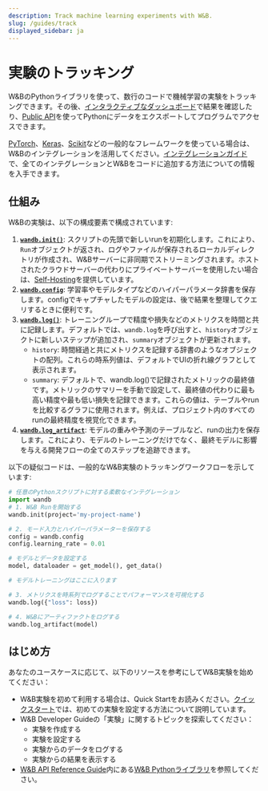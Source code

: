 ```yaml
---
description: Track machine learning experiments with W&B.
slug: /guides/track
displayed_sidebar: ja
---
```



# 実験のトラッキング

<head>
  <title>機械学習とディープラーニングの実験をトラックする</title>
</head>

W&BのPythonライブラリを使って、数行のコードで機械学習の実験をトラッキングできます。その後、[インタラクティブなダッシュボード](app.md)で結果を確認したり、[Public API](../../ref/python/public-api/README.md)を使ってPythonにデータをエクスポートしてプログラムでアクセスできます。

[PyTorch](../integrations/pytorch.md)、[Keras](../integrations/keras.md)、[Scikit](../integrations/scikit.md)などの一般的なフレームワークを使っている場合は、W&Bのインテグレーションを活用してください。[インテグレーションガイド](../integrations/intro.md)で、全てのインテグレーションとW&Bをコードに追加する方法についての情報を入手できます。

## 仕組み

W&Bの実験は、以下の構成要素で構成されています:

1. [**`wandb.init()`**](./launch.md): スクリプトの先頭で新しいrunを初期化します。これにより、`Run`オブジェクトが返され、ログやファイルが保存されるローカルディレクトリが作成され、W&Bサーバーに非同期でストリーミングされます。ホストされたクラウドサーバーの代わりにプライベートサーバーを使用したい場合は、[Self-Hosting](../hosting/intro.md)を提供しています。
2. [**`wandb.config`**](./config.md): 学習率やモデルタイプなどのハイパーパラメータ辞書を保存します。configでキャプチャしたモデルの設定は、後で結果を整理してクエリするときに便利です。
3. [**`wandb.log()`**](./log/intro.md): トレーニングループで精度や損失などのメトリクスを時間と共に記録します。デフォルトでは、`wandb.log`を呼び出すと、`history`オブジェクトに新しいステップが追加され、`summary`オブジェクトが更新されます。
   * `history`: 時間経過と共にメトリクスを記録する辞書のようなオブジェクトの配列。これらの時系列値は、デフォルトでUIの折れ線グラフとして表示されます。
   * `summary`: デフォルトで、wandb.log()で記録されたメトリックの最終値です。メトリックのサマリーを手動で設定して、最終値の代わりに最も高い精度や最も低い損失を記録できます。これらの値は、テーブルやrunを比較するグラフに使用されます。例えば、プロジェクト内のすべてのrunの最終精度を視覚化できます。
4. [**`wandb.log_artifact`**](../../ref/python/artifact.md): モデルの重みや予測のテーブルなど、runの出力を保存します。これにより、モデルのトレーニングだけでなく、最終モデルに影響を与える開発フローの全てのステップを追跡できます。

以下の疑似コードは、一般的なW&B実験のトラッキングワークフローを示しています:

```python
# 任意のPythonスクリプトに対する柔軟なインテグレーション
import wandb
# 1. W&B Runを開始する
wandb.init(project='my-project-name')

# 2. モード入力とハイパーパラメーターを保存する
config = wandb.config
config.learning_rate = 0.01

# モデルとデータを設定する
model, dataloader = get_model(), get_data()

# モデルトレーニングはここに入ります

# 3. メトリクスを時系列でログすることでパフォーマンスを可視化する
wandb.log({"loss": loss})

# 4. W&Bにアーティファクトをログする
wandb.log_artifact(model)

```

## はじめ方

あなたのユースケースに応じて、以下のリソースを参考にしてW&B実験を始めてください：

* W&B実験を初めて利用する場合は、Quick Startをお読みください。[クイックスタート](../../quickstart.md)では、初めての実験を設定する方法について説明しています。
* W&B Developer Guideの「実験」に関するトピックを探索してください：
  * 実験を作成する
  * 実験を設定する
  * 実験からのデータをログする
  * 実験からの結果を表示する
* [W&B API Reference Guide](../../ref/README.md)内にある[W&B Pythonライブラリ](../../ref/python/README.md)を参照してください。